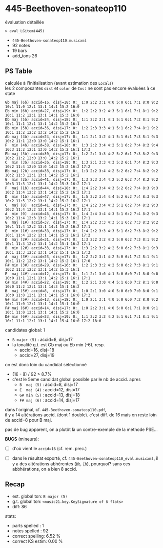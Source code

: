 # 445-Beethoven-sonateop110
évaluation détaillée

```shell
> eval_LGitem(445)
```

- `445-Beethoven-sonateop110.musicxml` 
- 92 notes
- 19 bars
- add_tons 26

## PS Table 
calculée à l'initialisation (avant estimation des `Locals`)  
les 2 composantes `dist` et `color` de `Cost` ne sont pas encore évaluées à ce state
```
Gb maj (6b) accid=16, disj=18: 0:_ 1:0 2:2 3:1 4:0 5:0 6:1 7:1 8:0 9:2 10:1 11:0 12:1 13:1 14:1 15:2 16:0 
Eb min (6b) accid=27, disj=19: 0:_ 1:2 2:2 3:2 4:3 5:1 6:1 7:1 8:1 9:2 10:1 11:2 12:1 13:1 14:1 15:3 16:0 
Db maj (5b) accid=24, disj=18: 0:_ 1:1 2:2 3:1 4:1 5:1 6:1 7:2 8:1 9:2 10:1 11:1 12:1 13:1 14:2 15:2 16:1 
Bb min (5b) accid=36, disj=17: 0:_ 1:2 2:3 3:3 4:1 5:1 6:2 7:4 8:1 9:2 10:1 11:2 12:2 13:2 14:2 15:2 16:2 
Ab maj (4b) accid=24, disj=17: 0:_ 1:1 2:1 3:2 4:1 5:1 6:1 7:3 8:1 9:3 10:2 11:1 12:0 13:0 14:2 15:1 16:1 
F  min (4b) accid=38, disj=18: 0:_ 1:3 2:2 3:4 4:2 5:1 6:2 7:4 8:2 9:4 10:3 11:2 12:1 13:0 14:2 15:2 16:1 17:3 
Eb maj (3b) accid=30, disj=17: 0:_ 1:2 2:1 3:3 4:2 5:2 6:1 7:3 8:2 9:3 10:2 11:2 12:0 13:0 14:2 15:2 16:1 
C  min (3b) accid=36, disj=18: 0:_ 1:3 2:1 3:3 4:3 5:2 6:1 7:4 8:2 9:3 10:2 11:4 12:0 13:0 14:2 15:2 16:2 17:2 
Bb maj (2b) accid=38, disj=17: 0:_ 1:3 2:2 3:4 4:2 5:2 6:2 7:4 8:2 9:2 10:2 11:3 12:1 13:1 14:2 15:2 16:2 
G  min (2b) accid=41, disj=17: 0:_ 1:3 2:3 3:4 4:2 5:2 6:2 7:4 8:2 9:2 10:3 11:3 12:1 13:1 14:2 15:3 16:2 17:1 
F  maj (1b) accid=44, disj=18: 0:_ 1:4 2:2 3:4 4:3 5:2 6:2 7:4 8:3 9:3 10:2 11:4 12:2 13:1 14:2 15:2 16:2 17:1 
D  min (1b) accid=47, disj=17: 0:_ 1:5 2:2 3:4 4:4 5:2 6:2 7:4 8:3 9:3 10:2 11:5 12:2 13:1 14:2 15:2 16:2 17:1 
C  maj (0)  accid=41, disj=17: 0:_ 1:4 2:2 3:4 4:3 5:1 6:2 7:4 8:2 9:3 10:2 11:4 12:2 13:1 14:1 15:2 16:2 17:1 
A  min (0)  accid=46, disj=17: 0:_ 1:4 2:4 3:4 4:3 5:1 6:2 7:4 8:2 9:3 10:2 11:4 12:3 13:2 14:1 15:3 16:2 17:1 
G  maj (1#) accid=37, disj=17: 0:_ 1:4 2:2 3:3 4:3 5:1 6:2 7:3 8:2 9:2 10:1 11:4 12:2 13:1 14:1 15:2 16:2 17:1 
E  min (1#) accid=38, disj=17: 0:_ 1:4 2:2 3:3 4:3 5:1 6:2 7:3 8:2 9:2 10:1 11:4 12:2 13:1 14:1 15:2 16:2 17:2 
D  maj (2#) accid=31, disj=17: 0:_ 1:3 2:2 3:2 4:2 5:0 6:2 7:3 8:1 9:2 10:1 11:3 12:2 13:1 14:2 15:1 16:2 17:1 
B  min (2#) accid=33, disj=17: 0:_ 1:3 2:2 3:2 4:2 5:0 6:2 7:3 8:1 9:3 10:1 11:3 12:2 13:1 14:2 15:1 16:2 17:2 
A  maj (3#) accid=23, disj=17: 0:_ 1:2 2:2 3:1 4:2 5:0 6:1 7:2 8:1 9:1 10:1 11:2 12:2 13:1 14:2 15:2 16:1 17:0 
F# min (3#) accid=29, disj=16: 0:_ 1:2 2:3 3:2 4:2 5:0 6:2 7:3 8:1 9:1 10:2 11:2 12:2 13:1 14:2 15:3 16:1 
E  maj (4#) accid=12, disj=17: 0:_ 1:1 2:1 3:0 4:1 5:0 6:0 7:1 8:0 9:0 10:0 11:1 12:1 13:1 14:2 15:1 16:1 17:1 
C# min (4#) accid=22, disj=19: 0:_ 1:2 2:1 3:0 4:4 5:1 6:0 7:2 8:1 9:0 10:0 11:2 12:1 13:1 14:3 15:1 16:2 
B  maj (5#) accid=8,  disj=17: 0:_ 1:0 2:1 3:0 4:0 5:0 6:0 7:0 8:0 9:1 10:0 11:0 12:1 13:1 14:1 15:1 16:0 17:2 
G# min (5#) accid=13, disj=18: 0:_ 1:0 2:1 3:1 4:0 5:0 6:0 7:2 8:0 9:2 10:1 11:0 12:1 13:1 14:1 15:1 16:0 
F# maj (6#) accid=14, disj=17: 0:_ 1:0 2:2 3:1 4:0 5:0 6:1 7:1 8:0 9:1 10:1 11:0 12:1 13:1 14:1 15:2 16:0 
D# min (6#) accid=23, disj=19: 0:_ 1:1 2:2 3:2 4:2 5:1 6:1 7:1 8:1 9:1 10:1 11:1 12:1 13:1 14:1 15:4 16:0 17:2 18:0
```

candidates global: 1
- `B major (5)` : accid=8,  disj=17
- la tonalité g.t. est Gb maj ou Eb min (-6), resp.
	- accid=16, disj=18
	- accid=27, disj=19  

on est donc loin du candidat sélectionné
- (16 - 8) / 92 > 8.7%
- c'est le 5eme candidat global possible par le nb de accid. apres
	- `B  maj (5)` : accid=8,  disj=17
	- `E  maj (4)` : accid=12, disj=17
	- `G# min (5)` : accid=13, disj=18
	- `F# maj (6)` : accid=14, disj=17

dans l'original, cf. `445-Beethoven-sonateop110.pdf`,  
il y a 14 altérations accid. (dont 1 double).
c'est diff. de 16 mais on reste loin de accid=8 pour B maj.

pas de bug apparent, on a plutôt là un contre-exemple de la méthode PSE...

**BUGS** (mineurs):
- [ ] d'où vient le `accid=16` (cf. rem. prec.)

- [ ] dans le résultat exporté, cf. `445-Beethoven-sonateop110_eval.musicxml`, 
il y a des altérations abhérentes (`Bb`, `Eb`), pourquoi?
sans ces abbhérations, on a bien 8 accid.

## Recap

- est. global ton: `B major (5)` 
- g.t. global ton: `<music21.key.KeySignature of 6 flats>`
- diff: 86

stats:
- parts spelled   : 1
- notes spelled   : 92
- correct spelling: 6.52 %
- correct KS estim: 0.00 %
